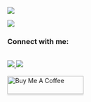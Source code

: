 <img src="https://github-readme-stats.vercel.app/api/top-langs?username=maxmx03&show_icons=true&locale=en&layout=compact&theme=solarized-dark" /><br />
  
<img src="https://github-readme-stats.vercel.app/api?username=maxmx03&count_private=true&show_icons=true&theme=solarized-dark" /><br />

<h3>Connect with me:</h3><br />

<a href="https://www.linkedin.com/in/max-miliano-81373123b/">
<img src="https://img.shields.io/badge/LinkedIn-0077B5?style=for-the-badge&logo=linkedin&logoColor=white" />
</a>
<a align="left" href="https://www.youtube.com/channel/UCJjz-gqjmkoqXmWTUSU_kgQ">
<img src="https://img.shields.io/badge/YouTube-FF0000?style=for-the-badge&logo=youtube&logoColor=white" />
</a><br /><br />

<a align="left" href="https://www.buymeacoffee.com/milianor" target="_blank">
 <img align="left" src="https://www.buymeacoffee.com/assets/img/custom_images/orange_img.png" alt="Buy Me A Coffee" style="height: 41px !important;width: 174px !important;box-shadow: 0px 3px 2px 0px rgba(190, 190, 190, 0.5) !important;-webkit-box-shadow: 0px 3px 2px 0px rgba(190, 190, 190, 0.5) !important;" >
</a>

